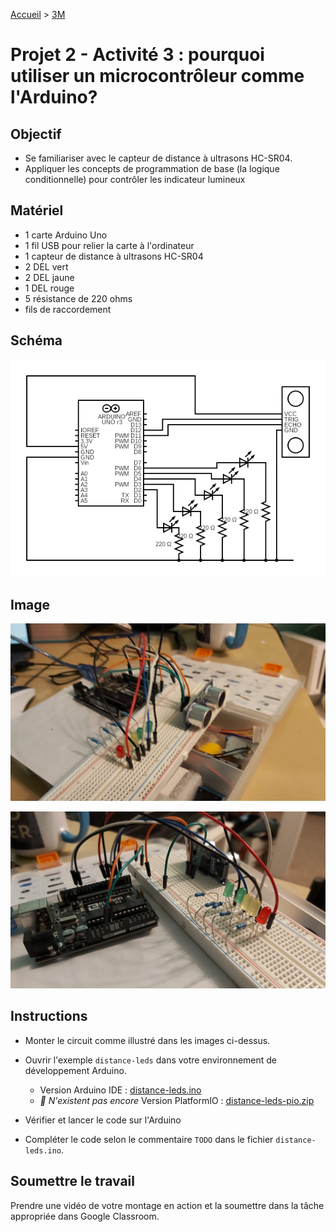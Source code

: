 [Accueil](./index.md) > [3M](./acceuil3M.md#projet-2--circuits-électroniques-et-programmation)

# Projet 2 - Activité 3 : pourquoi utiliser un microcontrôleur comme l'Arduino?

## Objectif

* Se familiariser avec le capteur de distance à ultrasons HC-SR04.
* Appliquer les concepts de programmation de base (la logique conditionnelle) pour contrôler les indicateur lumineux

## Matériel

* 1 carte Arduino Uno
* 1 fil USB pour relier la carte à l'ordinateur
* 1 capteur de distance à ultrasons HC-SR04
* 2 DEL vert
* 2 DEL jaune
* 1 DEL rouge
* 5 résistance de 220 ohms
* fils de raccordement

## Schéma

![schéma](./images/p2/schematic-act4.png)

## Image

![distance 1](./images/p2/distance1.jpg)

![distance 2](./images/p2/distance2.jpg)


## Instructions

* Monter le circuit comme illustré dans les images ci-dessus.

* Ouvrir l'exemple `distance-leds` dans votre environnement de développement Arduino. 
    * Version Arduino IDE : [distance-leds.ino](./code/arduinoide/distance-leds.ino)
    * _🚧 N'existent pas encore_ Version PlatformIO : [distance-leds-pio.zip](./code/platformio/distance-leds-pio.zip)
* Vérifier et lancer le code sur l'Arduino
* Compléter le code selon le commentaire `TODO` dans le fichier `distance-leds.ino`.


## Soumettre le travail

Prendre une vidéo de votre montage en action et la soumettre dans la tâche appropriée dans Google Classroom.
